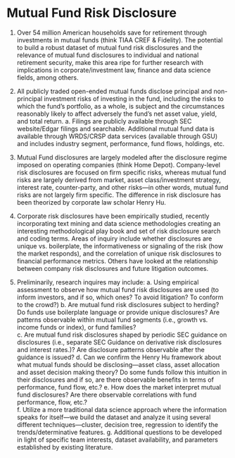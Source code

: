 # Mutual Fund Risk Disclosure


1.	Over 54 million American households save for retirement through investments in mutual funds (think TIAA CREF & Fidelity). The potential to build a robust dataset of mutual fund risk disclosures and the relevance of mutual fund disclosures to individual and national retirement security, make this area ripe for further research with implications in corporate/investment law, finance and data science fields, among others.

2.	All publicly traded open-ended mutual funds disclose principal and non-principal investment risks of investing in the fund, including the risks to which the fund’s portfolio, as a whole, is subject and the circumstances reasonably likely to affect adversely the fund’s net asset value, yield, and total return.
a.	Filings are publicly available through SEC website/Edgar filings and searchable.  Additional mutual fund data is available through WRDS/CRSP data services (available through GSU) and includes industry segment, performance, fund flows, holdings, etc.

3.	Mutual Fund disclosures are largely modeled after the disclosure regime imposed on operating companies (think Home Depot).  Company-level risk disclosures are focused on firm specific risks, whereas mutual fund risks are largely derived from market, asset class/investment strategy, interest rate, counter-party, and other risks—in other words, mutual fund risks are not largely firm specific.  The difference in risk disclosure has been theorized by corporate law scholar Henry Hu.   

4.	Corporate risk disclosures have been empirically studied, recently incorporating text mining and data science methodologies creating an interesting methodological play book and set of risk disclosure search and coding terms.   Areas of inquiry include whether disclosures are unique vs. boilerplate, the informativeness or signaling of the risk (how the market responds), and the correlation of unique risk disclosures to financial performance metrics.  Others have looked at the relationship between company risk disclosures and future litigation outcomes.  

5.	Preliminarily, research inquires may include:
a.	Using empirical assessment to observe how mutual fund risk disclosures are used (to inform investors, and if so, which ones? To avoid litigation?  To conform to the crowd?)
b.	Are mutual fund risk disclosures subject to herding?  Do funds use boilerplate language or provide unique disclosures?  Are patterns observable within mutual fund segments (i.e., growth vs. income funds or index), or fund families?  
c.	Are mutual fund risk disclosures shaped by periodic SEC guidance on disclosures (i.e., separate SEC Guidance on derivative risk disclosures and interest rates.)?  Are disclosure patterns observable after the guidance is issued?
d.	Can we confirm the Henry Hu framework about what mutual funds should be disclosing—asset class, asset allocation and asset decision making theory?  Do some funds follow this intuition in their disclosures and if so, are there observable benefits in terms of performance, fund flow, etc.?
e.	How does the market interpret mutual fund disclosures?  Are there observable correlations with fund performance, flow, etc.?  
f.	Utilize a more traditional data science approach where the information speaks for itself—we build the dataset and analyze it using several different techniques—cluster, decision tree, regression to identify the trends/determinative features.
g.	Additional questions to be developed in light of specific team interests, dataset availability, and parameters established by existing literature.
